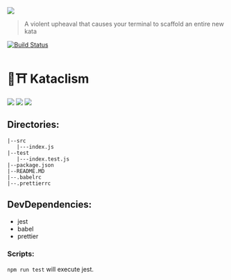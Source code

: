 <img src="https://github.com/glippi/kataclism/blob/master/kataclysm.svg" />

> A violent upheaval that causes your terminal to scaffold an entire new kata

[![Build Status](https://travis-ci.com/glippi/kataclism.svg?branch=master)](https://travis-ci.com/glippi/kataclism)

# 🥋⛩️ Kataclism

<img src="https://github.com/glippi/kataclism/blob/master/kataclism-inquirer.png" />

<img src="https://github.com/glippi/kataclism/blob/master/kataclism-js.png" />

<img src="https://github.com/glippi/kataclism/blob/master/kataclism-ts.png" />

## Directories:

```
|--src
   |---index.js
|--test
   |---index.test.js
|--package.json
|--README.MD
|--.babelrc
|--.prettierrc
```

## DevDependencies:

- jest
- babel
- prettier

### Scripts:

`npm run test` will execute jest.
